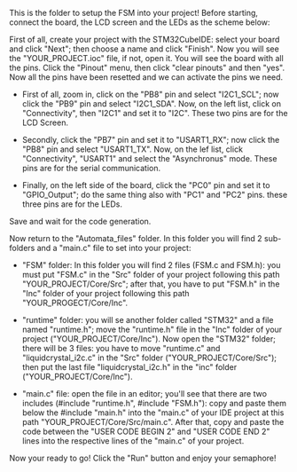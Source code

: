 This is the folder to setup the FSM into your project!
Before starting, connect the board, the LCD screen and the LEDs as the scheme below:



First of all, create your project with the STM32CubeIDE: select your board and click "Next"; then choose a name and click "Finish". Now you will see the "YOUR_PROJECT.ioc" file, if not, open it. You will see the board with all the pins. Click the "Pinout" menu, then click "clear pinouts" and then "yes". Now all the pins have been resetted and we can activate the pins we need.

- First of all, zoom in, click on the "PB8" pin and select "I2C1_SCL"; now click the "PB9" pin and select "I2C1_SDA". Now, on the left list, click on "Connectivity", then "I2C1" and set it to "I2C". These two pins are for the LCD Screen.

- Secondly, click the "PB7" pin and set it to "USART1_RX"; now click the "PB8" pin and select "USART1_TX". Now, on the lef list, click "Connectivity", "USART1" and select the "Asynchronus" mode. These pins are for the serial communication.

- Finally, on the left side of the board, click the "PC0" pin and set it to "GPIO_Output"; do the same thing also with "PC1" and "PC2" pins. these three pins are for the LEDs.

Save and wait for the code generation.

Now return to the "Automata_files" folder. In this folder you will find 2 sub-folders and a "main.c" file to set into your project:

- "FSM" folder: In this folder you will find 2 files (FSM.c and FSM.h): you must put "FSM.c" in the "Src" folder of your project following this path "YOUR_PROJECT/Core/Src"; after that, you have to put "FSM.h" in the "Inc" folder of your project following this path "YOUR_PROGECT/Core/Inc".

- "runtime" folder: you will se another folder called "STM32" and a file named "runtime.h"; move the "runtime.h" file in the "Inc" folder of your project ("YOUR_PROJECT/Core/Inc"). Now open the "STM32" folder; there will be 3 files: you have to move "runtime.c" and "liquidcrystal_i2c.c" in the "Src" folder ("YOUR_PROJECT/Core/Src"); then put the last file "liquidcrystal_i2c.h" in the "inc" folder ("YOUR_PROJECT/Core/Inc").

- "main.c" file: open the file in an editor; you'll see that there are two includes (#include "runtime.h", #include "FSM.h"): copy and paste them below the #include "main.h" into the "main.c" of your IDE project at this path "YOUR_PROJECT/Core/Src/main.c". After that, copy and paste the code between the "USER CODE BEGIN 2" and "USER CODE END 2" lines into the respective lines of the "main.c" of your project.

Now your ready to go! Click the "Run" button and enjoy your semaphore!
